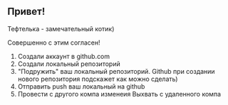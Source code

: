 ## Привет!

Тефтелька - замечательный котик)

Совершенно с этим согласен!

1. Создали аккаунт в github.com
2. Создали локальный репозиторий
3. "Подружить" ваш локальный репозиторий. Github при создании нового репозитория подскажет как можно сделать)
4. Отправить push ваш локальный на github
5. Провести с другого компа изменеия
Выхвать с удаленного компа

